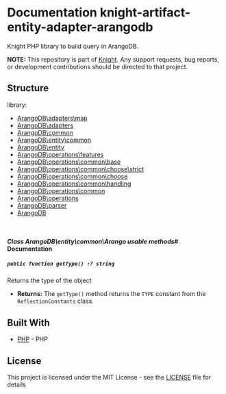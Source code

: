 # Documentation knight-artifact-entity-adapter-arangodb

Knight PHP library to build query in ArangoDB.

**NOTE:** This repository is part of [Knight](https://github.com/energia-source/knight). Any
support requests, bug reports, or development contributions should be directed to
that project.

## Structure

library:
- [ArangoDB\adapters\map](https://github.com/energia-source/knight-artifact-entity-adapter-arangodb/tree/main/lib/adapters/map)
- [ArangoDB\adapters](https://github.com/energia-source/knight-artifact-entity-adapter-arangodb/tree/main/lib/adapters)
- [ArangoDB\common](https://github.com/energia-source/knight-artifact-entity-adapter-arangodb/tree/main/lib/common)
- [ArangoDB\entity\common](https://github.com/energia-source/knight-artifact-entity-adapter-arangodb/tree/main/lib/entity/common)
- [ArangoDB\entity](https://github.com/energia-source/knight-artifact-entity-adapter-arangodb/tree/main/lib/entity)
- [ArangoDB\operations\features](https://github.com/energia-source/knight-artifact-entity-adapter-arangodb/tree/main/lib/operations/features)
- [ArangoDB\operations\common\base](https://github.com/energia-source/knight-artifact-entity-adapter-arangodb/tree/main/lib/operations/common/base)
- [ArangoDB\operations\common\choose\strict](https://github.com/energia-source/knight-artifact-entity-adapter-arangodb/tree/main/lib/operations/common/choose/strict)
- [ArangoDB\operations\common\choose](https://github.com/energia-source/knight-artifact-entity-adapter-arangodb/tree/main/lib/operations/common/choose)
- [ArangoDB\operations\common\handling](https://github.com/energia-source/knight-artifact-entity-adapter-arangodb/tree/main/lib/operations/common/handling)
- [ArangoDB\operations\common](https://github.com/energia-source/knight-artifact-entity-adapter-arangodb/tree/main/lib/operations/common)
- [ArangoDB\operations](https://github.com/energia-source/knight-artifact-entity-adapter-arangodb/tree/main/lib/operations)
- [ArangoDB\parser](https://github.com/energia-source/knight-artifact-entity-adapter-arangodb/tree/main/lib/parser)
- [ArangoDB](https://github.com/energia-source/knight-knight-artifact-entity-adapter-arangodb/blob/main/lib)

<br>

#### ***Class ArangoDB\entity\common\Arango usable methods***# Documentation

##### `public function getType() :? string`

Returns the type of the object

 * **Returns:** The `getType()` method returns the `TYPE` constant from the `ReflectionConstants` class.
 
## Built With

* [PHP](https://www.php.net/) - PHP

## License

This project is licensed under the MIT License - see the [LICENSE](LICENSE) file for details
